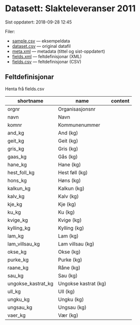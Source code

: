 # Datasett: 	Slakteleveranser 2011
 Sist oppdatert: 2018-09-28 12:45

 Filer:
 - [sample.csv](sample.csv) — eksempeldata
 - [dataset.csv](dataset.csv) — original datafil
 - [meta.xml](meta.xml) — metadata (tittel og sist-oppdatert)
 - [fields.xml](fields.xml) — feltdefinisjonar (XML)
 - [fields.csv](fields.csv) — feltdefinisjonar (CSV)


## Feltdefinisjonar
Henta frå fields.csv

| shortname | name | content |
| --- | --- | --- |
| orgnr | Organisasjonsnr |  |
| navn | Navn |  |
| komnr | Kommunenummer |  |
| and_kg | And (kg) |  |
| geit_kg | Geit (kg) |  |
| gris_kg | Gris (kg) |  |
| gaas_kg | Gås (kg) |  |
| hane_kg | Hane (kg) |  |
| hest_foll_kg | Hest føll (kg) |  |
| hons_kg | Høns (kg) |  |
| kalkun_kg | Kalkun (kg) |  |
| kalv_kg | Kalv (kg) |  |
| kje_kg | Kje (kg) |  |
| ku_kg | Ku (kg) |  |
| kvige_kg | Kvige (kg) |  |
| kylling_kg | Kylling (kg) |  |
| lam_kg | Lam (kg) |  |
| lam_villsau_kg | Lam villsau (kg) |  |
| okse_kg | Okse (kg) |  |
| purke_kg | Purke (kg) |  |
| raane_kg | Råne (kg) |  |
| sau_kg | Sau (kg) |  |
| ungokse_kastrat_kg | Ungokse kastrat (kg) |  |
| ull_kg | Ull (kg) |  |
| ungku_kg | Ungku (kg) |  |
| ungsau_kg | Ungsau (kg) |  |
| vaer_kg | Vær (kg) |  |
